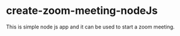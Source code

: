 # create-zoom-meeting-nodeJs
This is simple node js app and it can be used to start a zoom meeting. 
